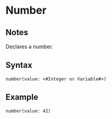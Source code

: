 # Number

## Notes
Declares a number.

## Syntax

```
number(value: <#Integer or Variable#>)
```

## Example
```
number(value: 42)
```